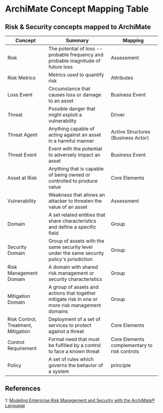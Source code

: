 # ArchiMate Concept Mapping Table

## Risk & Security concepts mapped to ArchiMate
| Concept | Summary | Mapping |
| --- | --- | --- |
| Risk | The potential of loss -- probable frequency and probable magnitude of future loss | Assessment  |
| Risk Metrics | Metrics used to quantify risk | Attributes |
| Loss Event | Circumstance that causes loss or damage to an asset | Business Event |
| Threat | Possible danger that might exploit a vulnerability | Driver |
| Threat Agent | Anything capable of acting against an asset in a harmful manner | Active Structures (Business Actor) |
| Threat Event | Event with the potential to adversely impact an asset | Business Event |
| Asset at Risk | Anything that is capable of being owned or controlled to produce value | Core Elements |
| Vulnerability | Weakness that allows an attacker to threaten the value of an asset | Assessment |
| Domain | A set related entities that share characteristics and define a specific field | Group |
| Security Domain | Group of assets with the same security level under the same security policy's jurisdiction | Group |
| Risk Management Domain | A domain with shared risk management or security characteristics | Group |
| Mitigation Domain | A group of assets and actions that together mitigate risk in one or more risk management domains | Group |
| Risk Control, Treatment, Mitigation | Deployment of a set of services to protect against a threat | Core Elements |
| Control Requirement | Formal need that must be fulfilled by a control to face a known threat | Core Elements complementary to risk controls |
| Policy | A set of rules which governs the behavior of a system | principle |

## References
1: [Modeling Enterprise Risk Management and Security with the ArchiMate® Language](https://researchportal.unamur.be/en/publications/modeling-enterprise-risk-management-and-security-with-the-archima)